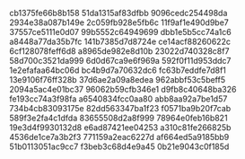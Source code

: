 cb1375fe66b8b158
51da1315af83dfbb
9096cedc254498da
2934e38a087b149e
2c059fb928e5fb6c
11f9af1e490d9be7
37557ce5111e0d07
99b5552c64949699
dbb1e5b5cc74a1c6
a8448a77da35b7fc
141b7385d7d8724e
ce14acf88260622c
6cf128078feff6d8
a8965de982e8d10b
23022d740328c8f7
58d700c3521da999
6d0d67ca9e6f969a
592f0f11d953ddc7
1e2efafaa64bc06d
bc4b9d7a70632dc6
fc63b7eddfe7d8f1
13e9106f76ff328b
37d6ae2a09a8edea
962abbf53c5beff5
2094a5ac4e01bc37
96062b59cfb346e1
d9fb8c40648ba326
fe193cc74a3f98fa
a6540834fcc0aa80
abb8aa92a7be1d57
734b4cb83093175e
82dd563347ba1f23
f0571ba9b20f7cab
589f3e2fa4c1dfda
83655508d2a8f999
78964e0feb16b821
19e3d4f9930132d8
e6ad87421ee04253
a310c81fe266825b
4536de1ce7a3b2f3
771159a2eac6227d
af664ed5a9185bb9
51b0113051ac9cc7
f3beb3c68d4e9a45
0b21e9043c0f185d
